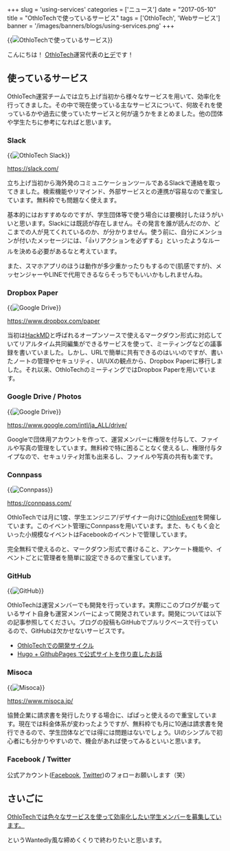 +++
slug = 'using-services'
categories = ['ニュース']
date = "2017-05-10"
title = "OthloTechで使っているサービス"
tags = ['OthloTech', 'Webサービス']
banner = '/images/banners/blogs/using-services.png'
+++

{{<image src="/images/blogs/20170510/using-services.png"  alt="OthloTechで使っているサービス" >}}

こんにちは！ [OthloTech](http://www.othlo.tech)運営代表の[ヒデ](https://twitter.com/hyde141421356)です！

## 使っているサービス

OthloTech運営チームでは立ち上げ当初から様々なサービスを用いて、効率化を行ってきました。その中で現在使っている主なサービスについて、何故それを使っているかや過去に使っていたサービスと何が違うかをまとめました。他の団体や学生たちに参考になればと思います。

### Slack
{{<image src="/images/blogs/20170510/slack.png"  alt="OthloTech Slack" >}}

https://slack.com/

立ち上げ当初から海外発のコミュニケーションツールであるSlackで連絡を取ってきました。検索機能やリマインド、外部サービスとの連携が容易なので重宝しています。無料枠でも問題なく使えます。

基本的にはおすすめなのですが、学生団体等で使う場合には要検討したほうがいいと思います。Slackには既読が存在しません。その発言を誰が読んだのか、どこまでの人が見てくれているのか、が分かりません。使う前に、自分にメンションが付いたメッセージには、「👍リアクションを必ずする」といったようなルールを決める必要があるなと考えています。

また、スマホアプリのほうは動作が多少重かったりもするので(肌感ですが)、メッセンジャーやLINEで代用できるならそっちでもいいかもしれませんね。

### Dropbox Paper
{{<image src="/images/blogs/20170510/paper.png"  alt="Google Drive" >}}

https://www.dropbox.com/paper

当初は[HackMD](https://hackmd.io/)と呼ばれるオープンソースで使えるマークダウン形式に対応していてリアルタイム共同編集ができるサービスを使って、ミーティングなどの議事録を書いていました。しかし、URLで簡単に共有できるのはいいのですが、書いたノートの管理やセキュリティ、UI/UXの観点から、Dropbox Paperに移行しました。それ以来、OthloTechのミーティングではDropbox Paperを用いています。

### Google Drive / Photos
{{<image src="/images/blogs/20170510/drive.jpg"  alt="Google Drive" >}}

https://www.google.com/intl/ja_ALL/drive/

Googleで団体用アカウントを作って、運営メンバーに権限を付与して、ファイルや写真の管理をしています。無料枠で特に困ることなく使えるし、権限付与タイプなので、セキュリティ対策も出来るし、ファイルや写真の共有も楽です。

### Connpass
{{<image src="/images/blogs/20170510/connpass.png"  alt="Connpass" >}}

https://connpass.com/

OthloTechでは月に1度、学生エンジニア/デザイナー向けに[OthloEvent](http://www.othlo.tech/events)を開催しています。このイベント管理にConnpassを用いています。また、もくもく会といった小規模なイベントはFacebookのイベントで管理しています。

完全無料で使えるのと、マークダウン形式で書けること、アンケート機能や、イベントごとに管理者を簡単に設定できるので重宝しています。

### GitHub
{{<image src="/images/blogs/20170510/github.png"  alt="GitHub" >}}

OthloTechは運営メンバーでも開発を行っています。実際にこのブログが載っているサイト自身も運営メンバーによって開発されています。開発については以下の記事参照してください。ブログの投稿もGitHubでプルリクベースで行っているので、GitHubは欠かせないサービスです。

- [OthloTechでの開発サイクル](http://www.othlo.tech/blogs/othlotech-dev-cycle/)
- [Hugo + GithubPages で公式サイトを作り直したお話](http://www.othlo.tech/blogs/hugo+github-pages/)

### Misoca
{{<image src="/images/blogs/20170510/misoca.png"  alt="Misoca" >}}

https://www.misoca.jp/

協賛企業に請求書を発行したりする場合に、ぱぱっと使えるので重宝しています。現在では料金体系が変わったようですが、無料枠でも月に10通は請求書を発行できるので、学生団体などでは得には問題はないでしょう。UIのシンプルで初心者にも分かりやすいので、機会があれば使ってみるといいと思います。

### Facebook / Twitter
公式アカウント([Facebook](https://www.facebook.com/othlotech), [Twitter](https://twitter.com/OthloTech))のフォローお願いします（笑）

## さいごに
[OthloTechでは色々なサービスを使って効率化したい学生メンバーを募集しています。](http://www.othlo.tech/contact/)

というWantedly風な締めくくりで終わりたいと思います。
